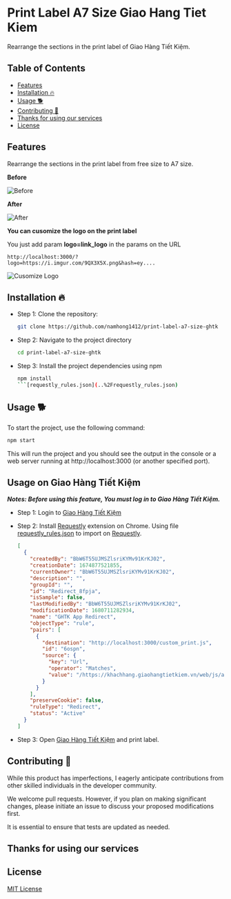 # Print Label A7 Size Giao Hang Tiet Kiem

Rearrange the sections in the print label of Giao Hàng Tiết Kiệm.

## Table of Contents

- [Features](#features)
- [Installation 🔥](#installation-)
- [Usage 🐕](#usage-)
- [Contributing 🔨](#contributing-)
- [Thanks for using our services](#thanks-for-using-our-services)
- [License](#license)

## Features

Rearrange the sections in the print label from free size to A7 size.

**Before**

![Before](https://github.com/namhong1412/print-label-a7-size-ghtk/assets/19573386/30796657-98f3-4eab-a64a-11ef45297acf)

**After**

![After](https://github.com/namhong1412/print-label-a7-size-ghtk/assets/19573386/506b7884-b4fb-4493-ace5-3692cee78e98)

**You can cusomize the logo on the print label**

You just add param **logo=link_logo** in the params on the URL

```text
http://localhost:3000/?logo=https://i.imgur.com/9QX3X5X.png&hash=ey....
```

![Cusomize Logo](https://github.com/namhong1412/print-label-a7-size-ghtk/assets/19573386/ce529688-8491-4cfe-8b9c-9e32a048b27c)

## Installation 🔥

- Step 1: Clone the repository:

  ```bash
  git clone https://github.com/namhong1412/print-label-a7-size-ghtk
  ```

- Step 2: Navigate to the project directory

  ```bash
  cd print-label-a7-size-ghtk
  ```

- Step 3: Install the project dependencies using npm

  ```bash
  npm install
  ```[requestly_rules.json](..%2Frequestly_rules.json)

## Usage 🐕

To start the project, use the following command:

  ```bash
  npm start
  ```

This will run the project and you should see the output in the console or a web server running
at http://localhost:3000 (or another specified port).

## Usage on Giao Hàng Tiết Kiệm

***_Notes:_ Before using this feature, You must log in to Giao Hàng Tiết Kiệm.***

- Step 1: Login to [Giao Hàng Tiết Kiệm](https://khachhang.giaohangtietkiem.vn/)

- Step 2:
  Install [Requestly](https://chrome.google.com/webstore/detail/requestly-redirect-url-mo/mdnleldcmiljblolnjhpnblkcekpdkpa)
  extension on Chrome.
  Using file [requestly_rules.json](..%2Frequestly_rules.json) to import
  on [Requestly](https://app.requestly.io/rules/my-rules).

  ```json
  [
    {
      "createdBy": "BbW6T55UJMSZlsriKYMv91KrKJ02",
      "creationDate": 1674877521855,
      "currentOwner": "BbW6T55UJMSZlsriKYMv91KrKJ02",
      "description": "",
      "groupId": "",
      "id": "Redirect_8fpja",
      "isSample": false,
      "lastModifiedBy": "BbW6T55UJMSZlsriKYMv91KrKJ02",
      "modificationDate": 1680711282934,
      "name": "GHTK App Redirect",
      "objectType": "rule",
      "pairs": [
        {
          "destination": "http://localhost:3000/custom_print.js",
          "id": "6ospn",
          "source": {
            "key": "Url",
            "operator": "Matches",
            "value": "/https://khachhang.giaohangtietkiem.vn/web/js/app.(.*).js$/i"
          }
        }
      ],
      "preserveCookie": false,
      "ruleType": "Redirect",
      "status": "Active"
    }
  ]
  
  ```
  
- Step 3: Open [Giao Hàng Tiết Kiệm](https://khachhang.giaohangtietkiem.vn/) and print label.

## Contributing 🔨

While this product has imperfections, I eagerly anticipate contributions from other skilled individuals in the developer
community.

We welcome pull requests. However, if you plan on making significant changes, please initiate an issue to discuss your
proposed modifications first.

It is essential to ensure that tests are updated as needed.

## Thanks for using our services

## License

[MIT License](https://choosealicense.com/licenses/mit/)
